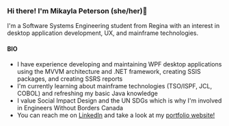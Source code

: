 ### Hi there! I'm Mikayla Peterson (she/her)👋

I'm a Software Systems Engineering student from Regina with an interest in desktop application development, UX, and mainframe technologies.

#### BIO

* I have experience developing and maintaining WPF desktop applications using the MVVM architecture and .NET framework, creating SSIS packages, and creating SSRS reports
* I'm currently learning about mainframe technologies (TSO/ISPF, JCL, COBOL) and refreshing my basic Java knowledge
* I value Social Impact Design and the UN SDGs which is why I'm involved in Engineers Without Borders Canada
* You can reach me on [LinkedIn](https://www.linkedin.com/in/mikayla-peterson-1029b31ab/) and take a look at my [portfolio website!](https://mikaylapeterson.github.io)
